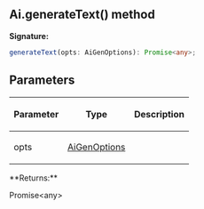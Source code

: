 
## Ai.generateText() method

**Signature:**

```typescript
generateText(opts: AiGenOptions): Promise<any>;
```

## Parameters

<table><thead><tr><th>

Parameter


</th><th>

Type


</th><th>

Description


</th></tr></thead>
<tbody><tr><td>

opts


</td><td>

[AiGenOptions](/reference/aigenoptions.md)


</td><td>


</td></tr>
</tbody></table>
**Returns:**

Promise&lt;any&gt;

